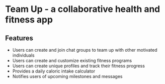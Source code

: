 # Team Up - a collaborative health and fitness app
## Features
* Users can create and join chat groups to team up with other motivated individuals
* Users can create and customize existing fitness programs
* Users can create unique profiles and track their fitness progress
* Provides a daily caloric intake calculator
* Notifies users of upcoming milestones and messages